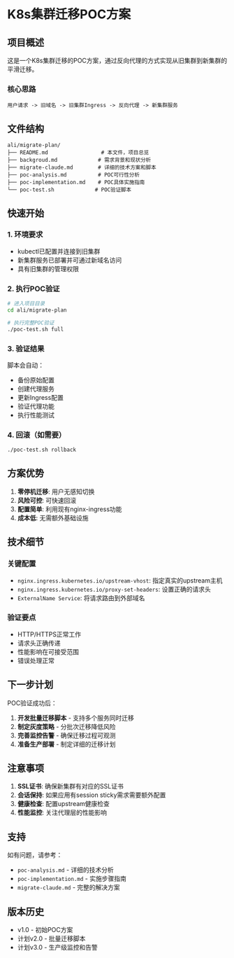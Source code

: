 # K8s集群迁移POC方案

## 项目概述

这是一个K8s集群迁移的POC方案，通过反向代理的方式实现从旧集群到新集群的平滑迁移。

### 核心思路
```
用户请求 -> 旧域名 -> 旧集群Ingress -> 反向代理 -> 新集群服务
```

## 文件结构

```
ali/migrate-plan/
├── README.md                 # 本文件，项目总览
├── backgroud.md             # 需求背景和现状分析  
├── migrate-claude.md        # 详细的技术方案和脚本
├── poc-analysis.md          # POC可行性分析
├── poc-implementation.md    # POC具体实施指南
└── poc-test.sh             # POC验证脚本
```

## 快速开始

### 1. 环境要求
- kubectl已配置并连接到旧集群
- 新集群服务已部署并可通过新域名访问
- 具有旧集群的管理权限

### 2. 执行POC验证
```bash
# 进入项目目录
cd ali/migrate-plan

# 执行完整POC验证
./poc-test.sh full
```

### 3. 验证结果
脚本会自动：
- 备份原始配置
- 创建代理服务
- 更新Ingress配置
- 验证代理功能
- 执行性能测试

### 4. 回滚（如需要）
```bash
./poc-test.sh rollback
```

## 方案优势

1. **零停机迁移**: 用户无感知切换
2. **风险可控**: 可快速回滚
3. **配置简单**: 利用现有nginx-ingress功能
4. **成本低**: 无需额外基础设施

## 技术细节

### 关键配置
- `nginx.ingress.kubernetes.io/upstream-vhost`: 指定真实的upstream主机
- `nginx.ingress.kubernetes.io/proxy-set-headers`: 设置正确的请求头
- `ExternalName Service`: 将请求路由到外部域名

### 验证要点
- HTTP/HTTPS正常工作
- 请求头正确传递  
- 性能影响在可接受范围
- 错误处理正常

## 下一步计划

POC验证成功后：

1. **开发批量迁移脚本** - 支持多个服务同时迁移
2. **制定灰度策略** - 分批次迁移降低风险
3. **完善监控告警** - 确保迁移过程可观测
4. **准备生产部署** - 制定详细的迁移计划

## 注意事项

1. **SSL证书**: 确保新集群有对应的SSL证书
2. **会话保持**: 如果应用有session sticky需求需要额外配置
3. **健康检查**: 配置upstream健康检查
4. **性能监控**: 关注代理层的性能影响

## 支持

如有问题，请参考：
- `poc-analysis.md` - 详细的技术分析
- `poc-implementation.md` - 实施步骤指南
- `migrate-claude.md` - 完整的解决方案

## 版本历史

- v1.0 - 初始POC方案
- 计划v2.0 - 批量迁移脚本
- 计划v3.0 - 生产级监控和告警